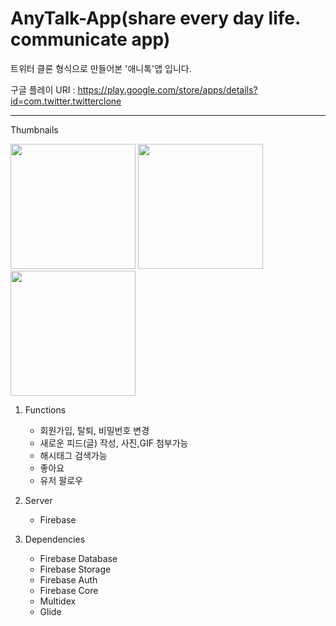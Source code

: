 # AnyTalk-App(share every day life. communicate app)


트위터 클론 형식으로 만들어본 '애니톡'앱 입니다.

구글 플레이 URI : https://play.google.com/store/apps/details?id=com.twitter.twitterclone
______________
Thumbnails
<div>
 <img width="200" src="https://user-images.githubusercontent.com/45280927/87865548-c33a6580-c9b1-11ea-89f4-4d778d39af91.PNG">
 <img width="200" src="https://user-images.githubusercontent.com/45280927/87865553-dbaa8000-c9b1-11ea-8cdf-a42316d1afa2.PNG">  
 <img width="200" src="https://user-images.githubusercontent.com/45280927/87865556-dd744380-c9b1-11ea-97fd-00ad96f4642d.PNG">  
</div>


1. Functions
    * 회원가입, 탈퇴, 비밀번호 변경
    * 새로운 피드(글) 작성, 사진,GIF 첨부가능
    * 해시태그 검색가능
    * 좋아요
    * 유저 팔로우
 
 
2. Server
    * Firebase


3. Dependencies
    * Firebase Database
    * Firebase Storage
    * Firebase Auth
    * Firebase Core
    * Multidex
    * Glide
